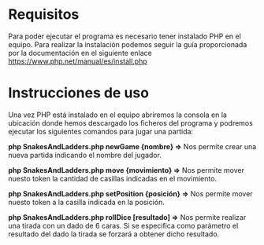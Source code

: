 # Requisitos

Para poder ejecutar el programa es necesario tener instalado PHP en el equipo. Para realizar la instalación podemos seguir la guía proporcionada por la documentación en el siguiente enlace https://www.php.net/manual/es/install.php

# Instrucciones de uso

Una vez PHP está instalado en el equipo abriremos la consola en la ubicación donde hemos descargado los ficheros del programa y podremos ejecutar los siguientes comandos para jugar una partida:


**php SnakesAndLadders.php newGame {nombre} =>**
Nos permite crear una nueva partida indicando el nombre del jugador.

**php SnakesAndLadders.php move {movimiento} =>** 
Nos permite mover nuesto token la cantidad de casillas indicadas en el movimiento.

**php SnakesAndLadders.php setPosition {posición} =>**
Nos permite mover nuesto token a la casilla indicada en la posición.

**php SnakesAndLadders.php rollDice [resultado] =>**
Nos permite realizar una tirada con un dado de 6 caras. Si se especifica como parámetro el resultado del dado la tirada se forzará a obtener dicho resultado.
